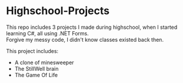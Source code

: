 # Highschool-Projects
This repo includes 3 projects I made during highschool, when I started learning C#, all using .NET Forms. <br>
Forgive my messy code, I didn't know classes existed back then.

This project includes:
- A clone of minesweeper
- The StillWell brain
- The Game Of Life
